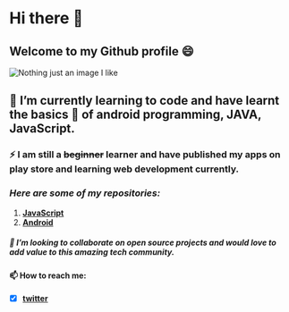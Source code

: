 # Hi there 👋   
## Welcome to my Github profile 😄

![Nothing just an image I like](https://avatars.githubusercontent.com/u/94108842?s=400&u=9263e163d08a333e5ee9aac6b2561386d8841619&v=4)


## 🌱 I’m currently learning to code and have learnt the basics 💬 of **android programming, JAVA, JavaScript**. 

### ⚡ I am still a ~~beginner~~ learner and have published my apps on play store and learning web development currently. 

### *Here are some of my repositories:* ###
1. **[JavaScript](https://github.com/siddhantsiddh15/Small-JavaScript-Projects)**
2. **[Android](https://github.com/siddhantsiddh15/Pomodoro-Timer)**

##### 👯 I’m looking to collaborate on open source projects and would love to add value to this amazing tech community. 

#### 📫 How to reach me: 
- [x] **[twitter](https://twitter.com/SiddhantSiddh15)**

<!--
**siddhantsiddh15/siddhantsiddh15** is a ✨ _special_ ✨ repository because its `README.md` (this file) appears on your GitHub profile.

Here are some ideas to get you started:

- 🔭 I’m currently working on ...
- 🌱 I’m currently learning ...
- 👯 I’m looking to collaborate on ...
- 🤔 I’m looking for help with ...
- 💬 Ask me about ...
- 📫 How to reach me: ...
- 😄 Pronouns: ...
- ⚡ Fun fact: ...
-->

